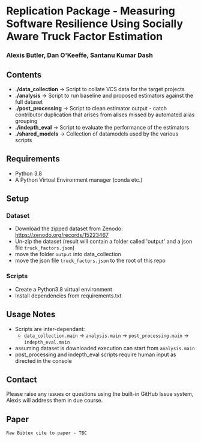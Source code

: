 # Replication Package - Measuring Software Resilience Using Socially Aware Truck Factor Estimation
### Alexis Butler, Dan O'Keeffe, Santanu Kumar Dash

## Contents
- **./data_collection** → Script to collate VCS data for the target projects
- **./analysis** → Script to run baseline and proposed estimators against the full dataset
- **./post_processing** → Script to clean estimator output - catch contributor duplication that arises from alises missed by automated alias grouping
- **./indepth_eval** → Script to evaluate the performance of the estimators
- **./shared_models** → Collection of datamodels used by the various scripts

## Requirements
- Python 3.8
- A Python Virtual Environment manager (conda etc.)

## Setup
### Dataset
- Download the zipped dataset from Zenodo: https://zenodo.org/records/15223467
- Un-zip the dataset (result will contain a folder called 'output' and a json file `truck_factors.json`)
- move the folder `output` into data_collection
- move the json file `truck_factors.json` to the root of this repo
### Scripts
- Create a Python3.8 virtual environment
- Install dependencies from requirements.txt

## Usage Notes
- Scripts are inter-dependant:
  - `data_collection.main` → `analysis.main` → `post_processing.main` → `indepth_eval.main`
- assuming dataset is downloaded execution can start from `analysis.main`
- post_processing and indepth_eval scripts require human input as directed in the console

## Contact
Please raise any issues or questions using the built-in GitHub Issue system, Alexis will address them in due course.

## Paper
```
Raw Bibtex cite to paper - TBC
```